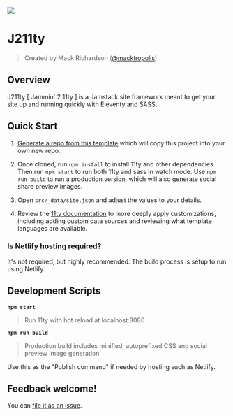 ![](https://www.dropbox.com/s/4kjv41m03748tjo/j211ty-lobby-card%402x.jpg?raw=1)

# J211ty
> Created by Mack Richardson ([@macktropolis](https://github.com/macktropolis))
> 
## Overview
J211ty [ Jammin' 2 11ty ] is a Jamstack site framework meant to get your site up and running quickly with Eleventy and SASS.
## Quick Start

1. [Generate a repo from this template](https://github.com/macktropolis/j211ty/generate)
   which will copy this project into your own new repo.

1. Once cloned, run `npm install` to install 11ty and other dependencies. Then run `npm start` to run both 11ty and sass in watch
   mode. Use `npm run build` to run a production version, which will also generate social share
   preview images.

1. Open `src/_data/site.json` and adjust the values to your details.

2. Review the [11ty documentation](https://11ty.dev) to more deeply apply customizations, including
   adding custom data sources and reviewing what template languages are available.

### Is Netlify hosting required?

It's not required, but highly recommended. The build process is setup to run using Netlify.

## Development Scripts

**`npm start`**

> Run 11ty with hot reload at localhost:8080

**`npm run build`**

> Production build includes minified, autoprefixed CSS and social preview image generation

Use this as the "Publish command" if needed by hosting such as Netlify.

## Feedback welcome!

You can [file it as an issue](https://github.com/macktropolis/j211ty/issues).

